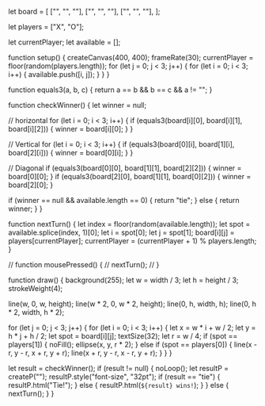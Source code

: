 let board = [
  ["", "", ""],
  ["", "", ""],
  ["", "", ""],
];

let players = ["X", "O"];

let currentPlayer;
let available = [];

function setup() {
  createCanvas(400, 400);
  frameRate(30);
  currentPlayer = floor(random(players.length));
  for (let j = 0; j < 3; j++) {
    for (let i = 0; i < 3; i++) {
      available.push([i, j]);
    }
  }
}

function equals3(a, b, c) {
  return a == b && b == c && a != "";
}

function checkWinner() {
  let winner = null;

  // horizontal
  for (let i = 0; i < 3; i++) {
    if (equals3(board[i][0], board[i][1], board[i][2])) {
      winner = board[i][0];
    }
  }

  // Vertical
  for (let i = 0; i < 3; i++) {
    if (equals3(board[0][i], board[1][i], board[2][i])) {
      winner = board[0][i];
    }
  }

  // Diagonal
  if (equals3(board[0][0], board[1][1], board[2][2])) {
    winner = board[0][0];
  }
  if (equals3(board[2][0], board[1][1], board[0][2])) {
    winner = board[2][0];
  }

  if (winner == null && available.length == 0) {
    return "tie";
  } else {
    return winner;
  }
}

function nextTurn() {
  let index = floor(random(available.length));
  let spot = available.splice(index, 1)[0];
  let i = spot[0];
  let j = spot[1];
  board[i][j] = players[currentPlayer];
  currentPlayer = (currentPlayer + 1) % players.length;
}

// function mousePressed() {
//   nextTurn();
// }

function draw() {
  background(255);
  let w = width / 3;
  let h = height / 3;
  strokeWeight(4);

  line(w, 0, w, height);
  line(w * 2, 0, w * 2, height);
  line(0, h, width, h);
  line(0, h * 2, width, h * 2);

  for (let j = 0; j < 3; j++) {
    for (let i = 0; i < 3; i++) {
      let x = w * i + w / 2;
      let y = h * j + h / 2;
      let spot = board[i][j];
      textSize(32);
      let r = w / 4;
      if (spot == players[1]) {
        noFill();
        ellipse(x, y, r * 2);
      } else if (spot == players[0]) {
        line(x - r, y - r, x + r, y + r);
        line(x + r, y - r, x - r, y + r);
      }
    }
  }

  let result = checkWinner();
  if (result != null) {
    noLoop();
    let resultP = createP("");
    resultP.style("font-size", "32pt");
    if (result == "tie") {
      resultP.html("Tie!");
    } else {
      resultP.html(`${result} wins!`);
    }
  } else {
    nextTurn();
  }
}
